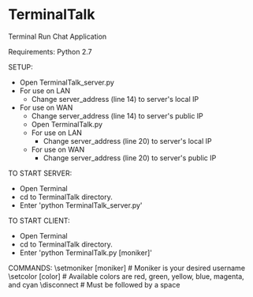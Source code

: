 # TerminalTalk
Terminal Run Chat Application

Requirements: Python 2.7

SETUP:
- Open TerminalTalk_server.py
- For use on LAN
  - Change server_address (line 14) to server's local IP
- For use on WAN
  - Change server_address (line 14) to server's public IP
  - Open TerminalTalk.py
  - For use on LAN
    - Change server_address (line 20) to server's local IP
  - For use on WAN
    - Change server_address (line 20) to server's public IP

TO START SERVER:
- Open Terminal
- cd to TerminalTalk directory.
- Enter 'python TerminalTalk_server.py'

TO START CLIENT:
- Open Terminal
- cd to TerminalTalk directory.
- Enter 'python TerminalTalk.py [moniker]'

COMMANDS:
\\setmoniker [moniker]     # Moniker is your desired username
\\setcolor [color]         # Available colors are red, green, yellow, blue, magenta, and cyan
\\disconnect               # Must be followed by a space
